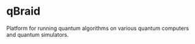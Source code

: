 # qBraid
Platform for running quantum algorithms on various quantum computers and quantum simulators.


